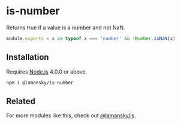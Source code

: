 # is-number

Returns true if a value is a number and not NaN.

```javascript
module.exports = x => typeof x === 'number' && !Number.isNaN(x)
```

## Installation

Requires [Node.js](https://nodejs.org/) 4.0.0 or above.

```bash
npm i @lamansky/is-number
```

## Related

For more modules like this, check out [@lamansky/is](https://github.com/lamansky/is).
